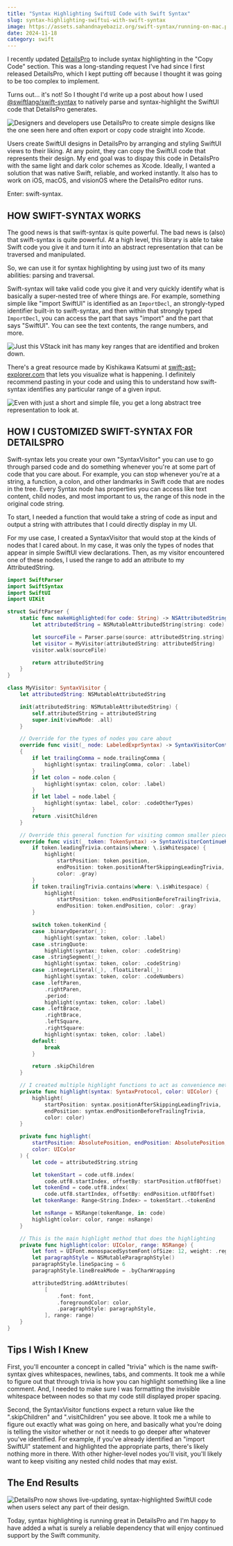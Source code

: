 ```yaml
---
title: "Syntax Highlighting SwiftUI Code with Swift Syntax"
slug: syntax-highlighting-swiftui-with-swift-syntax
image: https://assets.sahandnayebaziz.org/swift-syntax/running-on-mac.png
date: 2024-11-18
category: swift
---
```


I recently updated [DetailsPro](https://detailspro.app) to include syntax highlighting in the "Copy Code" section. This was a long-standing request I've had since I first released DetailsPro, which I kept putting off because I thought it was going to be too complex to implement.

Turns out... it's not! So I thought I'd write up a post about how I used [@swiftlang/swift-syntax](https://swiftpackageindex.com/swiftlang/swift-syntax) to natively parse and syntax-highlight the SwiftUI code that DetailsPro generates.

![Designers and developers use DetailsPro to create simple designs like the one seen here and often export or copy code straight into Xcode.](https://assets.sahandnayebaziz.org/swift-syntax/end-goal.jpg)

Users create SwiftUI designs in DetailsPro by arranging and styling SwiftUI views to their liking. At any point, they can copy the SwiftUI code that represents their design. My end goal was to dispay this code in DetailsPro with the same light and dark color schemes as Xcode. Ideally, I wanted a solution that was native Swift, reliable, and worked instantly. It also has to work on iOS, macOS, and visionOS where the DetailsPro editor runs.

Enter: swift-syntax.

## HOW SWIFT-SYNTAX WORKS

The good news is that swift-syntax is quite powerful. The bad news is (also) that swift-syntax is quite powerful. At a high level, this library is able to take Swift code you give it and turn it into an abstract representation that can be traversed and manipulated.

So, we can use it for syntax highlighting by using just two of its many abilities: parsing and traversal.

Swift-syntax will take valid code you give it and very quickly identify what is basically a super-nested tree of where things are. For example, something simple like "import SwiftUI" is identified as an `ImportDecl`, an strongly-typed identifier built-in to swift-syntax, and then within that strongly typed `ImportDecl`, you can access the part that says "import" and the part that says "SwiftUI". You can see the text contents, the range numbers, and more.

![Just this VStack init has many key ranges that are identified and broken down.](https://assets.sahandnayebaziz.org/swift-syntax/highlighting-breakdown.jpg)

There's a great resource made by Kishikawa Katsumi at [swift-ast-explorer.com](https://swift-ast-explorer.com) that lets you visualize what is happening. I definitely recommend pasting in your code and using this to understand how swift-syntax identifies any particular range of a given input.

![Even with just a short and simple file, you get a long abstract tree representation to look at.](https://assets.sahandnayebaziz.org/swift-syntax/ast-explorer.png)

## HOW I CUSTOMIZED SWIFT-SYNTAX FOR DETAILSPRO

Swift-syntax lets you create your own "SyntaxVisitor" you can use to go through parsed code and do something whenever you're at some part of code that you care about. For example, you can stop whenever you're at a string, a function, a colon, and other landmarks in Swift code that are nodes in the tree. Every Syntax node has properties you can access like text content, child nodes, and most important to us, the range of this node in the original code string.

To start, I needed a function that would take a string of code as input and output a string with attributes that I could directly display in my UI.

For my use case, I created a SyntaxVisitor that would stop at the kinds of nodes that I cared about. In my case, it was only the types of nodes that appear in simple SwiftUI view declarations. Then, as my visitor encountered one of these nodes, I used the range to add an attribute to my AttributedString. 


```swift
import SwiftParser
import SwiftSyntax
import SwiftUI
import UIKit

struct SwiftParser {
    static func makeHighlighted(for code: String) -> NSAttributedString {
        let attributedString = NSMutableAttributedString(string: code)

        let sourceFile = Parser.parse(source: attributedString.string)
        let visitor = MyVisitor(attributedString: attributedString)
        visitor.walk(sourceFile)

        return attributedString
    }
}

class MyVisitor: SyntaxVisitor {
    let attributedString: NSMutableAttributedString

    init(attributedString: NSMutableAttributedString) {
        self.attributedString = attributedString
        super.init(viewMode: .all)
    }

    // Override for the types of nodes you care about
    override func visit(_ node: LabeledExprSyntax) -> SyntaxVisitorContinueKind
    {
        if let trailingComma = node.trailingComma {
            highlight(syntax: trailingComma, color: .label)
        }
        if let colon = node.colon {
            highlight(syntax: colon, color: .label)
        }
        if let label = node.label {
            highlight(syntax: label, color: .codeOtherTypes)
        }
        return .visitChildren
    }

    // Override this general function for visiting common smaller pieces of code
    override func visit(_ token: TokenSyntax) -> SyntaxVisitorContinueKind {
        if token.leadingTrivia.contains(where: \.isWhitespace) {
            highlight(
                startPosition: token.position,
                endPosition: token.positionAfterSkippingLeadingTrivia,
                color: .gray)
        }
        if token.trailingTrivia.contains(where: \.isWhitespace) {
            highlight(
                startPosition: token.endPositionBeforeTrailingTrivia,
                endPosition: token.endPosition, color: .gray)
        }

        switch token.tokenKind {
        case .binaryOperator(_):
            highlight(syntax: token, color: .label)
        case .stringQuote:
            highlight(syntax: token, color: .codeString)
        case .stringSegment(_):
            highlight(syntax: token, color: .codeString)
        case .integerLiteral(_), .floatLiteral(_):
            highlight(syntax: token, color: .codeNumbers)
        case .leftParen,
            .rightParen,
            .period:
            highlight(syntax: token, color: .label)
        case .leftBrace,
            .rightBrace,
            .leftSquare,
            .rightSquare:
            highlight(syntax: token, color: .label)
        default:
            break
        }

        return .skipChildren
    }

    // I created multiple highlight functions to act as convenience methods
    private func highlight(syntax: SyntaxProtocol, color: UIColor) {
        highlight(
            startPosition: syntax.positionAfterSkippingLeadingTrivia,
            endPosition: syntax.endPositionBeforeTrailingTrivia,
            color: color)
    }

    private func highlight(
        startPosition: AbsolutePosition, endPosition: AbsolutePosition,
        color: UIColor
    ) {
        let code = attributedString.string

        let tokenStart = code.utf8.index(
            code.utf8.startIndex, offsetBy: startPosition.utf8Offset)
        let tokenEnd = code.utf8.index(
            code.utf8.startIndex, offsetBy: endPosition.utf8Offset)
        let tokenRange: Range<String.Index> = tokenStart..<tokenEnd

        let nsRange = NSRange(tokenRange, in: code)
        highlight(color: color, range: nsRange)
    }

    // This is the main highlight method that does the highlighting
    private func highlight(color: UIColor, range: NSRange) {
        let font = UIFont.monospacedSystemFont(ofSize: 12, weight: .regular)
        let paragraphStyle = NSMutableParagraphStyle()
        paragraphStyle.lineSpacing = 6
        paragraphStyle.lineBreakMode = .byCharWrapping

        attributedString.addAttributes(
            [
                .font: font,
                .foregroundColor: color,
                .paragraphStyle: paragraphStyle,
            ], range: range)
    }
}
```

## Tips I Wish I Knew

First, you'll encounter a concept in called "trivia" which is the name swift-syntax gives whitespaces, newlines, tabs, and comments. It took me a while to figure out that through trivia is how you can highlight something like a line comment. And, I needed to make sure I was formatting the invisible whitespace between nodes so that my code still displayed proper spacing. 

Second, the SyntaxVisitor functions expect a return value like the ".skipChildren" and ".visitChildren" you see above. It took me a while to figure out exactly what was going on here, and basically what you're doing is telling the visitor whether or not it needs to go deeper after whatever you've identified. For example, if you've already identified an "import SwiftUI" statement and highlighted the appropriate parts, there's likely nothing more in there. With other higher-level nodes you'll visit, you'll likely want to keep visiting any nested child nodes that may exist.

## The End Results

![DetailsPro now shows live-updating, syntax-highlighted SwiftUI code when users select any part of their design.](https://assets.sahandnayebaziz.org/swift-syntax/running-on-mac.png)

Today, syntax highlighting is running great in DetailsPro and I'm happy to have added a what is surely a reliable dependency that will enjoy continued support by the Swift community. 